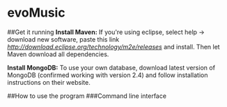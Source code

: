 # evoMusic
##Get it running
**Install Maven:**
If you're using eclipse, select help -> download new software, paste this link *http://download.eclipse.org/technology/m2e/releases* and install. Then let Maven download all dependencies.

**Install MongoDB:**
To use your own database, download latest version of MongoDB (confirmed working with version 2.4) and follow installation instructions on their website.

##How to use the program
###Command line interface

